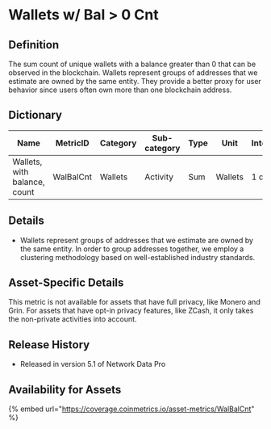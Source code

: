 # Wallets w/ Bal > 0 Cnt

## **Definition**

The sum count of unique wallets with a balance greater than 0 that can be observed in the blockchain. Wallets represent groups of addresses that we estimate are owned by the same entity. They provide a better proxy for user behavior since users often own more than one blockchain address.

## **Dictionary**

| Name                         | **MetricID** | **Category** | **Sub-category** | **Type** | **Unit** | **Interval** |
| ---------------------------- | ------------ | ------------ | ---------------- | -------- | -------- | ------------ |
| Wallets, with balance, count | WalBalCnt    | Wallets      | Activity         | Sum      | Wallets  | 1 day        |

## **Details**

* Wallets represent groups of addresses that we estimate are owned by the same entity. In order to group addresses together, we employ a clustering methodology based on well-established industry standards.

## **Asset-Specific Details**

This metric is not available for assets that have full privacy, like Monero and Grin. For assets that have opt-in privacy features, like ZCash, it only takes the non-private activities into account.

## **Release History**

* Released in version 5.1 of Network Data Pro

## Availability for Assets

{% embed url="https://coverage.coinmetrics.io/asset-metrics/WalBalCnt" %}
